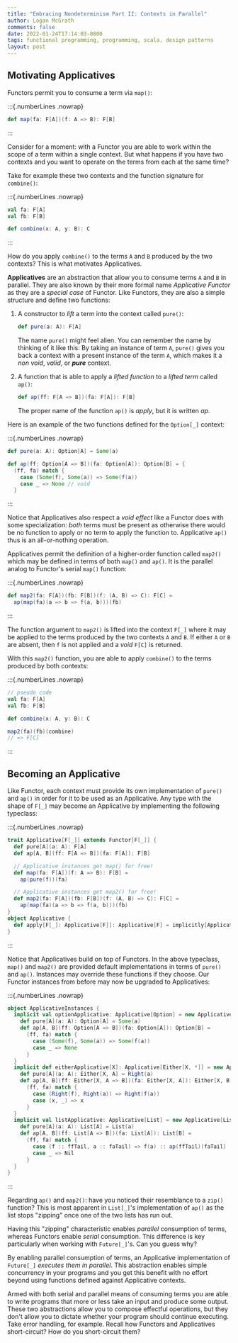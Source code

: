 ```yaml
---
title: "Embracing Nondeterminism Part II: Contexts in Parallel"
author: Logan McGrath
comments: false
date: 2022-01-24T17:14:03-0800
tags: functional programming, programming, scala, design patterns
layout: post
---
```


<!--more-->

## Motivating Applicatives

Functors permit you to consume a term via `map()`:

:::{.numberLines .nowrap}
```scala
def map(fa: F[A])(f: A => B): F[B]
```
:::

Consider for a moment: with a Functor you are able to work within the scope of a term within a single context. But what happens if you have two contexts and you want to operate on the terms from each at the same time?

Take for example these two contexts and the function signature for `combine()`:

:::{.numberLines .nowrap}
```scala
val fa: F[A]
val fb: F[B]

def combine(x: A, y: B): C
```
:::

How do you apply `combine()` to the terms `A` and `B` produced by the two contexts? This is what motivates Applicatives.

**Applicatives** are an abstraction that allow you to consume terms `A` and `B` in parallel. They are also known by their more formal name _Applicative Functor_ as they are a _special case_ of Functor. Like Functors, they are also a simple structure and define two functions:

1. A constructor to _lift_ a term into the context called `pure()`:

    ```scala
    def pure(a: A): F[A]
    ```

    The name `pure()` might feel alien. You can remember the name by thinking of it like this: By taking an instance of term `A`, `pure()` gives you back a context with a present instance of the term `A`, which makes it a _non void_, _valid_, or _**pure**_ context.

2. A function that is able to apply a _lifted function_ to a _lifted term_ called `ap()`:

    ```scala
    def ap(ff: F[A => B])(fa: F[A]): F[B]
    ```

    The proper name of the function `ap()` is _apply_, but it is written _ap_.

Here is an example of the two functions defined for the `Option[_]` context:

:::{.numberLines .nowrap}
```scala
def pure(a: A): Option[A] = Some(a)

def ap(ff: Option[A => B])(fa: Option[A]): Option[B] = {
  (ff, fa) match {
    case (Some(f), Some(a)) => Some(f(a))
    case _ => None // void
  }
```
:::

Notice that Applicatives also respect a _void effect_ like a Functor does with some specialization: _both_ terms must be present as otherwise there would be no function to apply or no term to apply the function to. Applicative `ap()` thus is an all-or-nothing operation.

Applicatives permit the definition of a higher-order function called `map2()` which may be defined in terms of both `map()` and `ap()`. It is the parallel analog to Functor's serial `map()` function:

:::{.numberLines .nowrap}
```scala
def map2(fa: F[A])(fb: F[B])(f: (A, B) => C): F[C] =
  ap(map(fa)(a => b => f(a, b)))(fb)
```
:::

The function argument to `map2()` is lifted into the context `F[_]` where it may be applied to the terms produced by the two contexts `A` and `B`. If either `A` or `B` are absent, then `f` is not applied and a _void_ `F[C]` is returned.

With this `map2()` function, you are able to apply `combine()` to the terms produced by both contexts:

:::{.numberLines .nowrap}
```scala
// pseudo code
val fa: F[A]
val fb: F[B]

def combine(x: A, y: B): C

map2(fa)(fb)(combine)
// => F[C]
```
:::

## Becoming an Applicative

Like Functor, each context must provide its own implementation of `pure()` and `ap()` in order for it to be used as an Applicative. Any type with the shape of `F[_]` may become an Applicative by implementing the following typeclass:

:::{.numberLines .nowrap}
```scala
trait Applicative[F[_]] extends Functor[F[_]] {
  def pure[A](a: A): F[A]
  def ap[A, B](ff: F[A => B])(fa: F[A]): F[B]

  // Applicative instances get map() for free!
  def map(fa: F[A])(f: A => B): F[B] =
    ap(pure(f))(fa)

  // Applicative instances get map2() for free!
  def map2(fa: F[A])(fb: F[B])(f: (A, B) => C): F[C] =
    ap(map(fa)(a => b => f(a, b)))(fb)
}
object Applicative {
  def apply[F[_]: Applicative[F]]: Applicative[F] = implicitly[Applicative[F]]
}
```
:::

Notice that Applicatives build on top of Functors. In the above typeclass, `map()` and `map2()` are provided default implementations in terms of `pure()` and `ap()`. Instances may override these functions if they choose. Our Functor instances from before may now be upgraded to Applicatives:

:::{.numberLines .nowrap}
```scala
object ApplicativeInstances {
  implicit val optionApplicative: Applicative[Option] = new Applicative[Option] {
    def pure[A](a: A): Option[A] = Some(a)
    def ap[A, B](ff: Option[A => B])(fa: Option[A]): Option[B] =
      (ff, fa) match {
        case (Some(f), Some(a)) => Some(f(a))
        case _ => None
      }
  }
  implicit def eitherApplicative[X]: Applicative[Either[X, *]] = new Applicative[Either[X, *]] {
    def pure[A](a: A): Either[X, A] = Right(a)
    def ap[A, B](ff: Either[X, A => B])(fa: Either[X, A]): Either[X, B] =
      (ff, fa) match {
        case (Right(f), Right(a)) => Right(f(a))
        case (x, _) => x
      }
  }
  implicit val listApplicative: Applicative[List] = new Applicative[List] {
    def pure[A](a: A): List[A] = List(a)
    def ap[A, B](ff: List[A => B])(fa: List[A]): List[B] =
      (ff, fa) match {
        case (f :: ffTail, a :: faTail) => f(a) :: ap(ffTail)(faTail)
        case _ => Nil
      }
  }
}
```
:::

Regarding `ap()` and `map2()`: have you noticed their resemblance to a `zip()` function? This is most apparent in `List[_]`'s implementation of `ap()` as the list stops "zipping" once one of the two lists has run out.

Having this "zipping" characteristic enables _parallel_ consumption of terms, whereas Functors enable _serial_ consumption. This difference is key particularly when working with `Future[_]`'s. Can you guess why?

By enabling parallel consumption of terms, an Applicative implementation of `Future[_]` _executes them in parallel_. This abstraction enables simple concurrency in your programs and you get this benefit with no effort beyond using functions defined against Applicative contexts.

Armed with both serial and parallel means of consuming terms you are able to write programs that more or less take an input and produce some output. These two abstractions allow you to compose effectful operations, but they don't allow you to dictate whether your program should continue executing. Take error handling, for example. Recall how Functors and Applicatives short-circuit? How do you short-circuit them?
